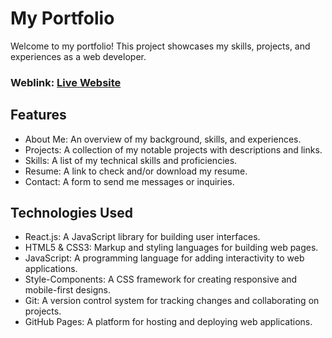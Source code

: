 # My Portfolio
Welcome to my portfolio! This project showcases my skills, projects, and experiences as a web developer.

### Weblink: [Live Website](https://aldstanley.github.io)

## Features
- About Me: An overview of my background, skills, and experiences.
- Projects: A collection of my notable projects with descriptions and links.
- Skills: A list of my technical skills and proficiencies.
- Resume: A link to check and/or download my resume.
- Contact: A form to send me messages or inquiries.

## Technologies Used
- React.js: A JavaScript library for building user interfaces.
- HTML5 & CSS3: Markup and styling languages for building web pages.
- JavaScript: A programming language for adding interactivity to web applications.
- Style-Components: A CSS framework for creating responsive and mobile-first designs.
- Git: A version control system for tracking changes and collaborating on projects.
- GitHub Pages: A platform for hosting and deploying web applications.
